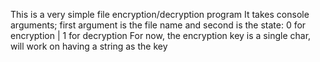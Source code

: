 This is a very simple file encryption/decryption program
It takes console arguments; first argument is the file name and second is the state: 0 for encryption | 1 for decryption
For now, the encryption key is a single char, will work on having a string as the key